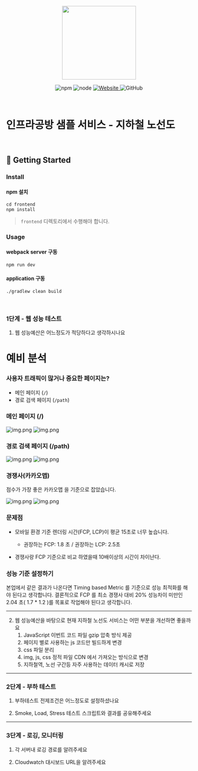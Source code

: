 <p align="center">
    <img width="200px;" src="https://raw.githubusercontent.com/woowacourse/atdd-subway-admin-frontend/master/images/main_logo.png"/>
</p>
<p align="center">
  <img alt="npm" src="https://img.shields.io/badge/npm-%3E%3D%205.5.0-blue">
  <img alt="node" src="https://img.shields.io/badge/node-%3E%3D%209.3.0-blue">
  <a href="https://edu.nextstep.camp/c/R89PYi5H" alt="nextstep atdd">
    <img alt="Website" src="https://img.shields.io/website?url=https%3A%2F%2Fedu.nextstep.camp%2Fc%2FR89PYi5H">
  </a>
  <img alt="GitHub" src="https://img.shields.io/github/license/next-step/atdd-subway-service">
</p>

<br>

# 인프라공방 샘플 서비스 - 지하철 노선도

<br>

## 🚀 Getting Started

### Install
#### npm 설치
```
cd frontend
npm install
```
> `frontend` 디렉토리에서 수행해야 합니다.

### Usage
#### webpack server 구동
```
npm run dev
```
#### application 구동
```
./gradlew clean build
```
<br>


### 1단계 - 웹 성능 테스트
1. 웹 성능예산은 어느정도가 적당하다고 생각하시나요

# 예비 분석
### 사용자 트래픽이 많거나 중요한 페이지는?
- 메인 페이지 (`/`)
- 경로 검색 페이지 (`/path`)

### 메인 페이지 (/) 
![img.png](doc/img/main-desktop-page-speed.png)
![img.png](doc/img/main-mobile-page-speed.png)

### 경로 검색 페이지 (/path)
![img.png](doc/img/path-mobile-page-speed.png)
![img.png](doc/img/path-desktop-page-speed.png)

### 경쟁사(카카오맵)
점수가 가장 좋은 카카오맵 을 기준으로 잡았습니다.

![img.png](doc/img/kakao-mobile-page-speed.png)
![img.png](doc/img/kakao-desktop-page-speed.png)

### 문제점

- 모바일 환경 기준 렌더링 시간(FCP, LCP)이 평균 15초로 너무 높습니다.
  - 권장하는 FCP: 1.8 초 / 권장하는 LCP: 2.5초

- 경쟁사랑 FCP 기준으로 비교 하였을때 10배이상의 시간이 차이난다.

###  성능 기준 설정하기
본업에서 같은 결과가 나온다면 Timing based Metric 를 기준으로 성능 최적화를 해야 된다고 생각합니다.
결론적으로 FCP 를 최소 경쟁사 대비 20% 성능차이 미만인 2.04 초( 1.7 * 1.2 )를 목표로 작업해야 된다고 생각합니다.

---

2. 웹 성능예산을 바탕으로 현재 지하철 노선도 서비스는 어떤 부분을 개선하면 좋을까요
   1. JavaScript 이번트 코드 파일 gzip 압축 방식 제공
   2. 페이지 별로 사용하는 js 코드만 빌드하게 변경
   3. css 파일 분리
   4. img, js, css 정적 파일 CDN 에서 가져오는 방식으로 변경
   5. 지하철역, 노선 구간등 자주 사용하는 데이터 캐시로 저장

---

### 2단계 - 부하 테스트 
1. 부하테스트 전제조건은 어느정도로 설정하셨나요

2. Smoke, Load, Stress 테스트 스크립트와 결과를 공유해주세요

---

### 3단계 - 로깅, 모니터링
1. 각 서버내 로깅 경로를 알려주세요

2. Cloudwatch 대시보드 URL을 알려주세요

